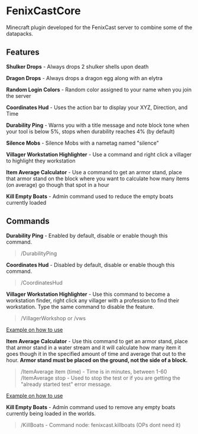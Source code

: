 # FenixCastCore
Minecraft plugin developed for the FenixCast server to combine some of the datapacks.

## Features
 **Shulker Drops** - Always drops 2 shulker shells upon death
 
 **Dragon Drops** - Always drops a dragon egg along with an elytra
 
 **Random Login Colors** - Random color assigned to your name when you join the server
 
 **Coordinates Hud** - Uses the action bar to display your XYZ, Direction, and Time
 
 **Durability Ping** - Warns you with a title message and note block tone when your tool is below 5%, stops when durability reaches 4% (by default)
 
 **Silence Mobs** - Silence Mobs with a nametag named "silence"
 
 **Villager Workstation Highlighter** - Use a command and right click a villager to highlight they workstation
 
 **Item Average Calculator** - Use a command to get an armor stand, place that armor stand on the block where you want to calculate how many items (on average) go though that spot in a hour
 
 **Kill Empty Boats** - Admin command used to reduce the empty boats currently loaded

## Commands
**Durability Ping** - Enabled by default, disable or enable though this command.
> /DurabilityPing

**Coordinates Hud** - Disabled by default, disable or enable though this command.

> /CoordinatesHud

**Villager Workstation Highlighter** - Use this command to become a workstation finder, right click any villager with a profession to find their workstation. Type the same command to disable the feature.
>/VillagerWorkshop or /vws

[Example on how to use](https://i.imgur.com/cipBkzk.mp4)

**Item Average Calculator** - Use this command to get an armor stand, place that armor stand in a water stream and it will calculate how many item it goes though it in the specified amount of time and average that out to the hour. **Armor stand must be placed on the ground, not the side of a block.**
>/ItemAverage item (time) - Time is in minutes, between 1-60
>/ItemAverage stop - Used to stop the test or if you are getting the "already started test" error message.

[Example on how to use](https://i.imgur.com/6WFOaAv.mp4)

**Kill Empty Boats** - Admin command used to remove any empty boats currently being loaded in the worlds.
>/KillBoats - Command node: fenixcast.killboats (OPs dont need it)
